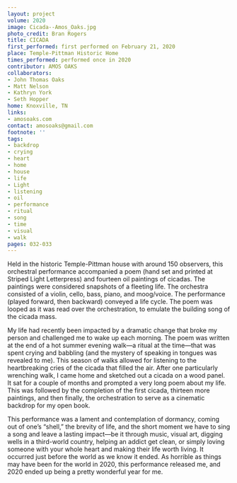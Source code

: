 ```yaml
---
layout: project
volume: 2020
image: Cicada--Amos_Oaks.jpg
photo_credit: Bran Rogers
title: CICADA
first_performed: first performed on February 21, 2020
place: Temple-Pittman Historic Home
times_performed: performed once in 2020
contributor: AMOS OAKS
collaborators:
- John Thomas Oaks
- Matt Nelson
- Kathryn York
- Seth Hopper
home: Knoxville, TN
links:
- amosoaks.com
contact: amosoaks@gmail.com
footnote: ''
tags:
- backdrop
- crying
- heart
- home
- house
- life
- Light
- listening
- oil
- performance
- ritual
- song
- time
- visual
- walk
pages: 032-033
---
```

Held in the historic Temple-Pittman house with around 150 observers, this orchestral performance accompanied a poem (hand set and printed at Striped Light Letterpress) and fourteen oil paintings of cicadas. The paintings were considered snapshots of a fleeting life. The orchestra consisted of a violin, cello, bass, piano, and moog/voice. The performance (played forward, then backward) conveyed a life cycle. The poem was looped as it was read over the orchestration, to emulate the building song of the cicada mass.

My life had recently been impacted by a dramatic change that broke my person and challenged me to wake up each morning. The poem was written at the end of a hot summer evening walk—a ritual at the time—that was spent crying and babbling (and the mystery of speaking in tongues was revealed to me). This season of walks allowed for listening to the heartbreaking cries of the cicada that filled the air. After one particularly wrenching walk, I came home and sketched out a cicada on a wood panel. It sat for a couple of months and prompted a very long poem about my life. This was followed by the completion of the first cicada, thirteen more paintings, and then finally, the orchestration to serve as a cinematic backdrop for my open book.

This performance was a lament and contemplation of dormancy, coming out of one’s “shell,” the brevity of life, and the short moment we have to sing a song and leave a lasting impact—be it through music, visual art, digging wells in a third-world country, helping an addict get clean, or simply loving someone with your whole heart and making their life worth living. It occurred just before the world as we know it ended. As horrible as things may have been for the world in 2020, this performance released me, and 2020 ended up being a pretty wonderful year for me.